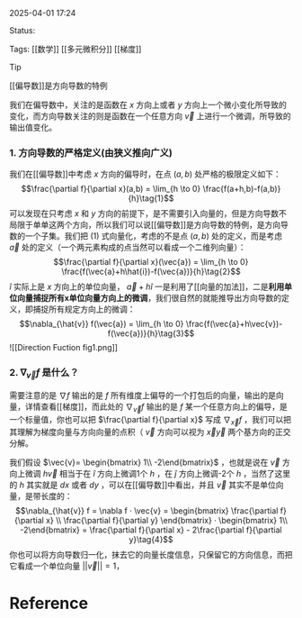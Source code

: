 2025-04-01  17:24

Status:

Tags: [[数学]] [[多元微积分]] [[梯度]]

> [!tip]
> [[偏导数]]是方向导数的特例

我们在偏导数中，关注的是函数在 $x$ 方向上或者 $y$ 方向上一个微小变化所导致的变化，而方向导数关注的则是函数在一个任意方向 $\vec{v}$ 上进行一个微调，所导致的输出值变化。

### 1. 方向导数的严格定义(由狭义推向广义)

我们在[[偏导数]]中考虑 $x$ 方向的偏导时，在点 $(a,b)$ 处严格的极限定义如下：
$$\frac{\partial f}{\partial x}(a,b) = \lim_{h \to 0} \frac{f(a+h,b)-f(a,b)}{h}\tag{1}$$
可以发现在只考虑 $x$ 和 $y$ 方向的前提下，是不需要引入向量的，但是方向导数不局限于单单这两个方向，所以我们可以说[[偏导数]]是方向导数的特例，是方向导数的一个子集。我们把 $(1)$ 式向量化，考虑的不是点 $(a,b)$ 处的定义，而是考虑 $\vec{a}$ 处的定义（一个两元素构成的点当然可以看成一个二维列向量）：
$$\frac{\partial f}{\partial x}(\vec{a}) = \lim_{h \to 0} \frac{f(\vec{a}+h\hat{i})-f(\vec{a})}{h}\tag{2}$$
 $\hat{i}$ 实际上是 $x$ 方向上的单位向量， $\vec{a}+h\hat{i}$ 一是利用了[[向量的加法]]，二是**利用单位向量捕捉所有x单位向量方向上的微调**，我们很自然的就能推导出方向导数的定义，即捕捉所有规定方向上的微调：
 $$\nabla_{\hat{v}} f(\vec{a}) = \lim_{h \to 0} \frac{f(\vec{a}+h\vec{v})-f(\vec{a})}{h}\tag{3}$$
 ![[Direction Fuction fig1.png]]
 
### 2. $\nabla _{\vec{v}}f$ 是什么？ 

 需要注意的是 $\nabla f$ 输出的是 $f$ 所有维度上偏导的一个打包后的向量，输出的是向量，详情查看[[梯度]]，而此处的 $\nabla_{\vec{v}} f$ 输出的是 $f$ 某一个任意方向上的偏导，是一个标量值，你也可以把 $\frac{\partial f}{\partial x}$ 写成  $\nabla_{\vec{x}} f$ ，我们可以把其理解为梯度向量与方向向量的点积（ $\vec{v}$ 方向可以视为 $\vec{x}\vec{y}$ 两个基方向的正交分解。
 
 我们假设 $\vec{v}= \begin{bmatrix} 1\\ -2\end{bmatrix}$ ，也就是说在 $\vec{v}$ 方向上微调 $h\vec{v}$ 相当于在 $\hat{i}$ 方向上微调1个 $h$ ，在 $\hat{j}$ 方向上微调-2个 $h$ ，当然了这里的 $h$ 其实就是 $dx$ 或者 $dy$ ，可以在[[偏导数]]中看出，并且 $\vec{v}$ 其实不是单位向量，是带长度的：
  $$\nabla_{\hat{v}} f = \nabla f · \vec{v} = \begin{bmatrix}
 \frac{\partial f}{\partial x} \\
 \frac{\partial f}{\partial y}
\end{bmatrix} · \begin{bmatrix} 1\\ -2\end{bmatrix} = \frac{\partial f}{\partial x} - 2\frac{\partial f}{\partial y}\tag{4}$$
你也可以将方向导数归一化，抹去它的向量长度信息，只保留它的方向信息，而把它看成一个单位向量 $||\vec{v}||=1$，
# Reference